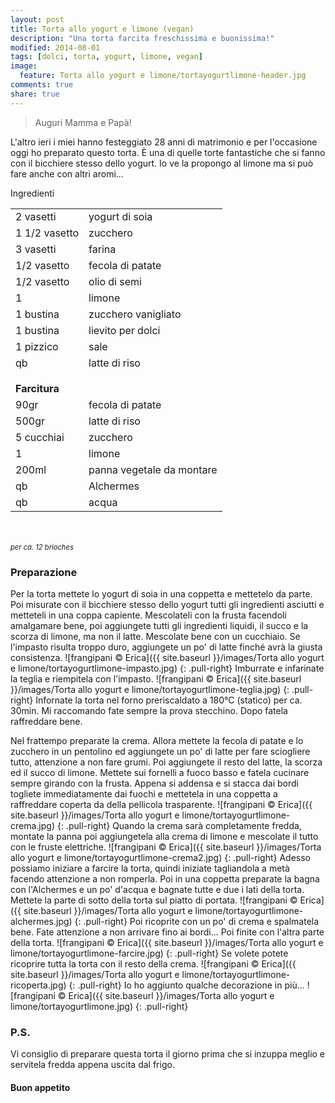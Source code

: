 ```yaml
---
layout: post
title: Torta allo yogurt e limone (vegan)
description: "Una torta farcita freschissima e buonissima!"
modified: 2014-08-01
tags: [dolci, torta, yogurt, limone, vegan]
image:
  feature: Torta allo yogurt e limone/tortayogurtlimone-header.jpg
comments: true
share: true
---
```


> Auguri Mamma e Papà!

L'altro ieri i miei hanno festeggiato 28 anni di matrimonio e per l'occasione oggi ho preparato questo torta. È una di quelle torte fantastiche che si fanno con il bicchiere stesso dello yogurt. Io ve la propongo al limone ma si può fare anche con altri aromi...


<div class="ingredients">
  <div class="ingredients-title">Ingredienti</div>
  <table>
    <tbody>
      <tr>
        <td>2 vasetti</td>
        <td>yogurt di soia</td>
      </tr>
      <tr>
        <td>1 1/2 vasetto</td>
        <td>zucchero</td>
      </tr>
      <tr>
        <td>3 vasetti</td>
        <td>farina</td>
      </tr>
      <tr>
        <td>1/2 vasetto</td>
        <td>fecola di patate</td>
      </tr>
      <tr>
        <td>1/2 vasetto</td>
        <td>olio di semi</td>
      </tr>
      <tr>
        <td>1</td>
        <td>limone</td>
      </tr>
      <tr>
        <td>1 bustina</td>
        <td>zucchero vanigliato</td>
      </tr>
      <tr>
        <td>1 bustina</td>
        <td>lievito per dolci</td>
      </tr>
      <tr>
        <td>1 pizzico</td>
        <td>sale</td>
      </tr>
      <tr>
        <td>qb</td>
        <td>latte di riso</td>
      </tr>
      <tr style="height: 15px;"></tr>
      <tr>          
        <td colspan="2"><b>Farcitura</b></td>
      </tr>
      <tr>
        <td>90gr</td>
        <td>fecola di patate</td>
      </tr>
      <tr>
        <td>500gr</td>
        <td>latte di riso</td>
      </tr>
      <tr>
        <td>5 cucchiai</td>
        <td>zucchero</td>
      </tr>
      <tr>
        <td>1</td>
        <td>limone</td>
      </tr>
      <tr>
        <td>200ml</td>
        <td>panna vegetale da montare</td>
      </tr>
      <tr>
        <td>qb</td>
        <td>Alchermes</td>
      </tr>
      <tr>
        <td>qb</td>
        <td>acqua</td>
      </tr>
    </tbody>
  </table>
  <br></br>
   <i class="pull-right" style="font-size: 80%;">per ca. 12 brioches</i>
</div>


<h3>
  <font color="grey">
    <i class="icon-cogs"></i>
  </font> Preparazione
</h3>

Per la torta mettete lo yogurt di soia in una coppetta e mettetelo da parte. Poi misurate con il bicchiere stesso dello yogurt tutti gli ingredienti asciutti e metteteli in una coppa capiente. Mescolateli con la frusta facendoli amalgamare bene, poi aggiungete tutti gli ingredienti liquidi, il succo e la scorza di limone, ma non il latte. Mescolate bene con un cucchiaio. Se l'impasto risulta troppo duro, aggiungete un po' di latte finché avrà la giusta consistenza.
![frangipani © Erica]({{ site.baseurl }}/images/Torta allo yogurt e limone/tortayogurtlimone-impasto.jpg)
{: .pull-right}
Imburrate e infarinate la teglia e riempitela con l'impasto.
![frangipani © Erica]({{ site.baseurl }}/images/Torta allo yogurt e limone/tortayogurtlimone-teglia.jpg)
{: .pull-right}
Infornate la torta nel forno preriscaldato a 180°C (statico) per ca. 30min. Mi raccomando fate sempre la prova stecchino. Dopo fatela raffreddare bene.

Nel frattempo preparate la crema. Allora mettete la fecola di patate e lo zucchero in un pentolino ed aggiungete un po' di latte per fare sciogliere tutto, attenzione a non fare grumi. Poi aggiungete il resto del latte, la scorza ed il succo di limone. Mettete sui fornelli a fuoco basso e fatela cucinare sempre girando con la frusta. Appena si addensa e si stacca dai bordi togliete immediatamente dai fuochi e mettetela in una coppetta a raffreddare coperta da della pellicola trasparente.
![frangipani © Erica]({{ site.baseurl }}/images/Torta allo yogurt e limone/tortayogurtlimone-crema.jpg)
{: .pull-right}
Quando la crema sarà completamente fredda, montate la panna poi aggiungetela alla crema di limone e mescolate il tutto con le fruste elettriche.
![frangipani © Erica]({{ site.baseurl }}/images/Torta allo yogurt e limone/tortayogurtlimone-crema2.jpg)
{: .pull-right}
Adesso possiamo iniziare a farcire la torta, quindi iniziate tagliandola a metà facendo attenzione a non romperla. Poi in una coppetta preparate la bagna con l'Alchermes e un po' d'acqua e bagnate tutte e due i lati della torta. Mettete la parte di sotto della torta sul piatto di portata.
![frangipani © Erica]({{ site.baseurl }}/images/Torta allo yogurt e limone/tortayogurtlimone-alchermes.jpg)
{: .pull-right}
Poi ricoprite con un po' di crema e spalmatela bene. Fate attenzione a non arrivare fino ai bordi... Poi finite con l'altra parte della torta.
![frangipani © Erica]({{ site.baseurl }}/images/Torta allo yogurt e limone/tortayogurtlimone-farcire.jpg)
{: .pull-right}
Se volete potete ricoprire tutta la torta con il resto della crema.
![frangipani © Erica]({{ site.baseurl }}/images/Torta allo yogurt e limone/tortayogurtlimone-ricoperta.jpg)
{: .pull-right}
Io ho aggiunto qualche decorazione in più...
![frangipani © Erica]({{ site.baseurl }}/images/Torta allo yogurt e limone/tortayogurtlimone.jpg)
{: .pull-right}

<h3>
  <font color="#FFCC00">
    <i class="icon-lightbulb"></i>
  </font> P.S.
</h3>

Vi consiglio di preparare questa torta il giorno prima che si inzuppa meglio e servitela fredda appena uscita dal frigo.

<h4>Buon appetito
  <font color="red">
    <i class="icon-smile"></i>
  </font>
</h4>
